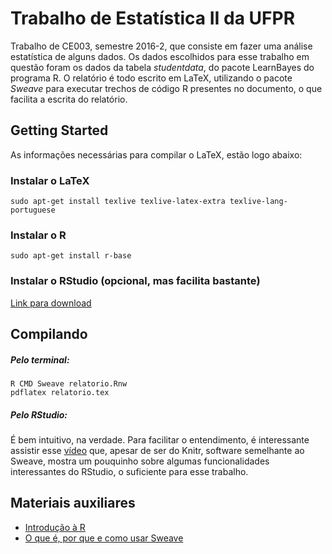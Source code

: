 # Trabalho de Estatística II da UFPR
Trabalho de CE003, semestre 2016-2, que consiste em fazer uma análise estatística de alguns dados. Os dados escolhidos para esse trabalho em questão foram os dados da tabela <em>studentdata</em>, do pacote LearnBayes do programa R. O relatório é todo escrito em LaTeX, utilizando o pacote <em>Sweave</em> para executar trechos de código R presentes no documento, o que facilita a escrita do relatório.

## Getting Started
As informações necessárias para compilar o LaTeX, estão logo abaixo:

### Instalar o LaTeX
```
sudo apt-get install texlive texlive-latex-extra texlive-lang-portuguese
```

### Instalar o R
```
sudo apt-get install r-base
```

### Instalar o RStudio (opcional, mas facilita bastante)
[Link para download](https://www.rstudio.com/products/rstudio/download3/)

## Compilando
##### Pelo terminal:
```
R CMD Sweave relatorio.Rnw
pdflatex relatorio.tex
```

##### Pelo RStudio:
É bem intuitivo, na verdade. Para facilitar o entendimento, é interessante assistir esse [vídeo](http://cdn.screenr.com/video/8352c25b-7324-4134-970b-b7c427381adb.mp4) que, apesar de ser do Knitr, software semelhante ao Sweave, mostra um pouquinho sobre algumas funcionalidades interessantes do RStudio, o suficiente para esse trabalho.  

## Materiais auxiliares
- [Introdução à R](http://leg.ufpr.br/~paulojus/embrapa/Rembrapa/Rembrapa.pdf)
- [O que é, por que e como usar Sweave](http://www.leg.ufpr.br/~paulojus/embrapa/Rembrapa/Rembrapase35.html)
